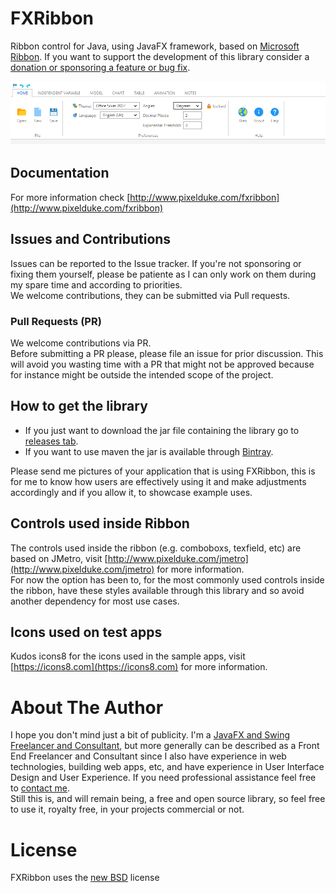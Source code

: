 # FXRibbon
Ribbon control for Java, using JavaFX framework, based on [Microsoft Ribbon](https://en.wikipedia.org/wiki/Ribbon_(computing)).
If you want to support the development of this library consider a [donation or sponsoring a feature or bug fix](http://www.pixelduke.com/contact).

![Sample FXRibbon app](./Ribbon.png)

## Documentation
For more information check [http://www.pixelduke.com/fxribbon](http://www.pixelduke.com/fxribbon)

## Issues and Contributions
Issues can be reported to the Issue tracker. If you're not sponsoring or fixing them yourself, please be patiente as I can only work on them during my spare time and according to priorities.  
We welcome contributions, they can be submitted via Pull requests.

### Pull Requests (PR)
We welcome contributions via PR.  
Before submitting a PR please, please file an issue for prior discussion. This will avoid you wasting time with a PR that
might not be approved because for instance might be outside the intended scope of the project.

## How to get the library
- If you just want to download the jar file containing the library go to [releases tab](https://github.com/dukke/FXRibbon/releases).
- If you want to use maven the jar is available through [Bintray](https://bintray.com/dukke/maven/FXRibbon).

Please send me pictures of your application that is using FXRibbon, this is for me to know how users are effectively using
it and make adjustments accordingly and if you allow it, to showcase example uses.

## Controls used inside Ribbon
The controls used inside the ribbon (e.g. comboboxs, texfield, etc)  are based on JMetro, visit [http://www.pixelduke.com/jmetro](http://www.pixelduke.com/jmetro)
for more information.  
For now the option has been to, for the most commonly used controls inside the ribbon, have these styles available through this library and so avoid another dependency for most use cases. 

## Icons used on test apps
Kudos icons8 for the icons used in the sample apps, visit [https://icons8.com](https://icons8.com) for more information.

# About The Author
I hope you don't mind just a bit of publicity. I'm a [JavaFX and Swing Freelancer and Consultant](https://www.pixelduke.com),
but more generally can be described as a Front End Freelancer and Consultant since I also have experience in web technologies,
building web apps, etc, and have experience in User Interface Design and User Experience. If you need professional assistance 
feel free to [contact me](https://www.pixelduke.com/contact).  
Still this is, and will remain being, a free and open source library, so feel free to use it, royalty free, in your projects commercial or not.

# License

FXRibbon uses the [new BSD](http://en.wikipedia.org/wiki/BSD_licenses#3-clause_license_.28.22Revised_BSD_License.22.2C_.22New_BSD_License.22.2C_or_.22Modified_BSD_License.22.29) license 
